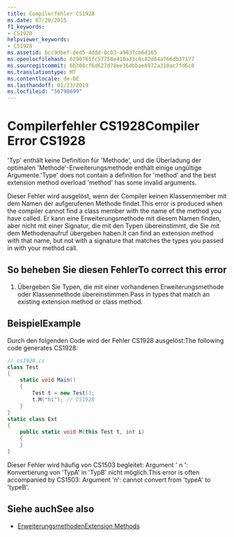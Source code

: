 ```yaml
---
title: Compilerfehler CS1928
ms.date: 07/20/2015
f1_keywords:
- CS1928
helpviewer_keywords:
- CS1928
ms.assetid: bcc9dbef-ded5-4ddd-8c03-a9837cb6d165
ms.openlocfilehash: 6290765fc57758e410a33c8c82d84a766db37177
ms.sourcegitcommit: 6b308cf6d627d78ee36dbbae8972a310ac7fd6c8
ms.translationtype: MT
ms.contentlocale: de-DE
ms.lasthandoff: 01/23/2019
ms.locfileid: "56798699"
---
```

# <a name="compiler-error-cs1928"></a><span data-ttu-id="9c2be-102">Compilerfehler CS1928</span><span class="sxs-lookup"><span data-stu-id="9c2be-102">Compiler Error CS1928</span></span>
<span data-ttu-id="9c2be-103">'Typ' enthält keine Definition für 'Methode', und die Überladung der optimalen 'Methode'-Erweiterungsmethode enthält einige ungültige Argumente.</span><span class="sxs-lookup"><span data-stu-id="9c2be-103">'Type' does not contain a definition for 'method' and the best extension method overload 'method' has some invalid arguments.</span></span>  
  
 <span data-ttu-id="9c2be-104">Dieser Fehler wird ausgelöst, wenn der Compiler keinen Klassenmember mit dem Namen der aufgerufenen Methode findet.</span><span class="sxs-lookup"><span data-stu-id="9c2be-104">This error is produced when the compiler cannot find a class member with the name of the method you have called.</span></span> <span data-ttu-id="9c2be-105">Er kann eine Erweiterungsmethode mit diesem Namen finden, aber nicht mit einer Signatur, die mit den Typen übereinstimmt, die Sie mit dem Methodenaufruf übergeben haben.</span><span class="sxs-lookup"><span data-stu-id="9c2be-105">It can find an extension method with that name, but not with a signature that matches the types you passed in with your method call.</span></span>  
  
## <a name="to-correct-this-error"></a><span data-ttu-id="9c2be-106">So beheben Sie diesen Fehler</span><span class="sxs-lookup"><span data-stu-id="9c2be-106">To correct this error</span></span>  
  
1.  <span data-ttu-id="9c2be-107">Übergeben Sie Typen, die mit einer vorhandenen Erweiterungsmethode oder Klassenmethode übereinstimmen.</span><span class="sxs-lookup"><span data-stu-id="9c2be-107">Pass in types that match an existing extension method or class method.</span></span>  
  
## <a name="example"></a><span data-ttu-id="9c2be-108">Beispiel</span><span class="sxs-lookup"><span data-stu-id="9c2be-108">Example</span></span>  
 <span data-ttu-id="9c2be-109">Durch den folgenden Code wird der Fehler CS1928 ausgelöst:</span><span class="sxs-lookup"><span data-stu-id="9c2be-109">The following code generates CS1928:</span></span>  
  
```csharp  
// cs1928.cs  
class Test  
{  
    static void Main()  
    {  
        Test t = new Test();  
        t.M("hi"); // CS1928  
    }  
}  
static class Ext  
{  
    public static void M(this Test t, int i)  
    {  
    }  
}  
```  
  
 <span data-ttu-id="9c2be-110">Dieser Fehler wird häufig von CS1503 begleitet: Argument ' n ': Konvertierung von 'TypA' in 'TypB' nicht möglich.</span><span class="sxs-lookup"><span data-stu-id="9c2be-110">This error is often accompanied by CS1503: Argument 'n': cannot convert from 'typeA' to 'typeB'.</span></span>  
  
## <a name="see-also"></a><span data-ttu-id="9c2be-111">Siehe auch</span><span class="sxs-lookup"><span data-stu-id="9c2be-111">See also</span></span>

- [<span data-ttu-id="9c2be-112">Erweiterungsmethoden</span><span class="sxs-lookup"><span data-stu-id="9c2be-112">Extension Methods</span></span>](../../csharp/programming-guide/classes-and-structs/extension-methods.md)
